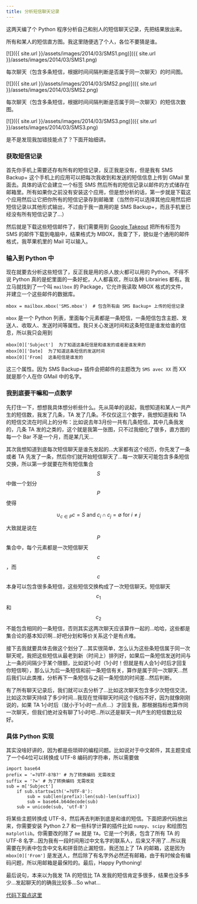 ```yaml
---
title: 分析短信聊天记录
---
```


这两天编了个 Python 程序分析自己和别人的短信聊天记录，先把结果放出来。

所有和某人的短信直方图。我这里随便选了个人，各位不要猜是谁。

[![]({{ site.url }}/assets/images/2014/03/SMS1.png)]({{ site.url }}/assets/images/2014/03/SMS1.png)

每次聊天（包含多条短信，根据时间间隔判断是否属于同一次聊天）的时间图。

[![]({{ site.url }}/assets/images/2014/03/SMS2.png)]({{ site.url }}/assets/images/2014/03/SMS2.png)

每次聊天（包含多条短信，根据时间间隔判断是否属于同一次聊天）的短信次数图。

[![]({{ site.url }}/assets/images/2014/03/SMS3.png)]({{ site.url }}/assets/images/2014/03/SMS3.png)

是不是发现我加错技能点了？下面开始细讲。

### 获取短信记录
首先你手机上需要还存有所有的短信记录，反正我是没有，但是我有 SMS Backup+ 这个手机上的应用可以把每次我收到和发送的短信信息上传到 GMail 里面去。具体的话它会建立一个标签 SMS 然后所有的短信记录以邮件的方式储存在邮箱里。所有如果你之前没有安装这个应用，但是想分析的话，第一步就是下载这个应用然后让它把你所有的短信记录存到邮箱里（当然你可以选择其他应用然后把短信记录以其他形式输出，不过由于我一直用的是 SMS Backup+，而且手机里已经没有所有短信记录了...）

然后就是下载这些短信邮件了，我们需要用到 [Google Takeout](https://www.google.com/settings/takeout) 把所有标签为 SMS 的邮件下载到电脑中，结果格式为 MBOX，我查了下，貌似是个通用的邮件格式，我苹果机里的 Mail 可以输入。

### 输入到 Python 中
现在就要去分析这些短信了，反正我是用的杀人放火都可以用的 Python。不得不说 Python 真的是蛇里面的一条好蛇，人人都喜欢，所以各种 Librairies 都有。我立马就找到了一个叫 `mailbox` 的 Package，它允许我读取 MBOX 格式的文件，并建立一个这些邮件的数据库。
```
mbox = mailbox.mbox('SMS.mbox')  # 包含所有由 SMS Backup+ 上传的短信记录
```

`mbox` 是一个 Python 列表，里面每个元素都是一条短信，一条短信包含主题、发送人、收取人、发送时间等属性。我只关心发送时间和这条短信是谁发给谁的信息，所以我只会用到
```
mbox[0]['Subject']  为了知道这条短信是和谁发的或者是谁发来的
mbox[0]['Date]  为了知道这条短信的发送时间
mbox[0]['From]  这条短信是谁发的
```

这三个属性。因为 SMS Backup+ 插件会把邮件的主题改为 `SMS avec XX` 而 XX 就是那个人在你 GMail 中的名字。


### 我到底要干嘛和一点数学
先打住一下，想想我具体想分析些什么。先从简单的说起，我想知道和某人一共产生的短信数，我发了几条，TA 发了几条。不仅仅这三个数字，我想知道我和 TA 的短信交流在时间上的分布：比如说去年3月份一共有几条短信，其中几条我发的，几条 TA 发的之类的，这个就是我第一张图，只不过我细化了很多，直方图的每一个 Bar 不是一个月，而是某几天...

其次我想知道到底每次短信聊天是谁先发起的...大家都有这个经历，你先发了一条或者 TA 先发了一条，然后你们就开始短信聊天了...每一次聊天可能包含多条短信交换，所以第一步就要在所有短信集合 $$S$$ 中做一个划分 $$P$$ 使得

$$
\cup_{c\in P}c=S\text{  and  }c_i\cap c_j=\emptyset\text{  for $i\neq j$}
$$

大致就是说在 $$P$$ 集合中，每个元素都是一次短信聊天 $$c$$，而 $$c$$ 本身可以包含很多条短信，这些短信交换构成了一次短信聊天。短信聊天 $$c_1$$ 和 $$c_2$$ 不能包含相同的一条短信，否则其实这两次聊天应该算作一起的...哈哈，这些都是集合论的基本知识啊...好吧分划和等价关系这个是有点难。

接下去我就要具体去做这个划分了...其实很简单，怎么认为这些条短信属于同一次聊天呢，我把这些短信从最老到新（时间上）排列好，如果后一条短信发送时间与上一条的间隔少于某个限额，比如说1小时（1小时！但就是有人会1小时后才回复你短信啊），那么认为后一条短信和前一条短信有关，算作是属于同一次聊天...然后我们以此类推，分析再下一条短信与之前一条短信的时间差...然后判断。

有了所有聊天记录后，我们就可以去分析了...比如这次聊天包含多少次短信交流，比如这次聊天持续了多少时间...我现在觉得聊天时间这个指标不好，因为就像刚刚说的，如果 TA 1小时后（就小于1小时一点点...）才回复我，那根据指标也算作同一次聊天，但我们绝对没有聊了1小时吧...所以还是聊天一共产生的短信数比较好。

### 具体 Python 实现
其实没啥好讲的，因为都是些琐碎的编程问题。比如说对于中文邮件，其主题变成了一个64位可以转换成 UTF-8 编码的字符串，所以需要做

    import base64
    prefix = '=?UTF-8?B?' # 为了转换编码 无需改变 
    suffix = '?=' # 为了转换编码 无需改变
    sub = m['Subject']
        if sub.startswith('=?UTF-8'):
            sub = sub[len(prefix):len(sub)-len(suffix)]
            sub = base64.b64decode(sub)
        sub = unicode(sub, 'utf-8')

将某些主题转换成 UTF-8，然后再去判断到底是和谁的短信。下面把源代码放出来，你需要安装 Python 2.7 和一些科学计算的插件比如 `numpy`、`scipy` 和绘图包 `matplotlib`。你需要改的除了 `me` 就是 `TA`，它是一个列表，包含了所有 TA 的 UTF-8 名字...因为我有一段时间用过中文名字的联系人，后来又不用了...所以我需要在列表中包含中文名和拼音防止漏短信，我还加上了 TA 的邮箱，这是因为 `mbox[0]['From']` 是发送人，然后除了有名字外必然还有邮箱，由于有时候会有编码问题，所以用邮箱是最保险的。最后，Happy Pythoning!

最后说句，本来以为我发 TA 的短信比 TA 发我的短信肯定多很多，结果也没多多少...发起聊天的的确我比较多...So what...

[代码下载点这里](https://dl.dropboxusercontent.com/u/4509593/BlogPhotos/sms.py)